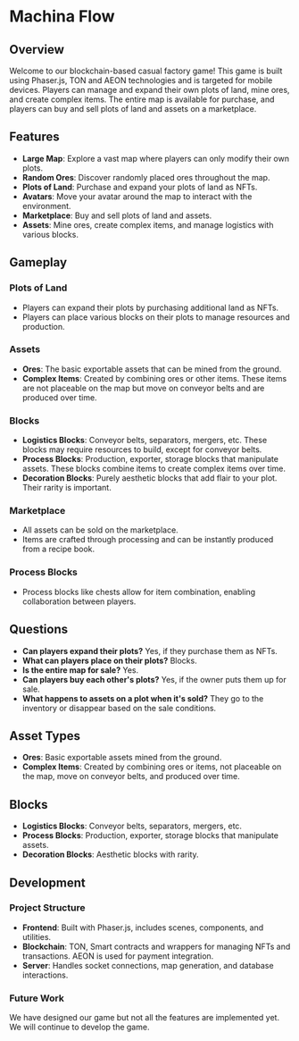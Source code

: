 # Machina Flow

## Overview

Welcome to our blockchain-based casual factory game! This game is built using Phaser.js, TON and AEON technologies and is targeted for mobile devices. Players can manage and expand their own plots of land, mine ores, and create complex items. The entire map is available for purchase, and players can buy and sell plots of land and assets on a marketplace.

## Features

- **Large Map**: Explore a vast map where players can only modify their own plots.
- **Random Ores**: Discover randomly placed ores throughout the map.
- **Plots of Land**: Purchase and expand your plots of land as NFTs.
- **Avatars**: Move your avatar around the map to interact with the environment.
- **Marketplace**: Buy and sell plots of land and assets.
- **Assets**: Mine ores, create complex items, and manage logistics with various blocks.

## Gameplay

### Plots of Land

- Players can expand their plots by purchasing additional land as NFTs.
- Players can place various blocks on their plots to manage resources and production.

### Assets

- **Ores**: The basic exportable assets that can be mined from the ground.
- **Complex Items**: Created by combining ores or other items. These items are not placeable on the map but move on conveyor belts and are produced over time.

### Blocks

- **Logistics Blocks**: Conveyor belts, separators, mergers, etc. These blocks may require resources to build, except for conveyor belts.
- **Process Blocks**: Production, exporter, storage blocks that manipulate assets. These blocks combine items to create complex items over time.
- **Decoration Blocks**: Purely aesthetic blocks that add flair to your plot. Their rarity is important.

### Marketplace

- All assets can be sold on the marketplace.
- Items are crafted through processing and can be instantly produced from a recipe book.

### Process Blocks

- Process blocks like chests allow for item combination, enabling collaboration between players.

## Questions

- **Can players expand their plots?** Yes, if they purchase them as NFTs.
- **What can players place on their plots?** Blocks.
- **Is the entire map for sale?** Yes.
- **Can players buy each other's plots?** Yes, if the owner puts them up for sale.
- **What happens to assets on a plot when it's sold?** They go to the inventory or disappear based on the sale conditions.

## Asset Types

- **Ores**: Basic exportable assets mined from the ground.
- **Complex Items**: Created by combining ores or items, not placeable on the map, move on conveyor belts, and produced over time.

## Blocks

- **Logistics Blocks**: Conveyor belts, separators, mergers, etc.
- **Process Blocks**: Production, exporter, storage blocks that manipulate assets.
- **Decoration Blocks**: Aesthetic blocks with rarity.

## Development

### Project Structure

- **Frontend**: Built with Phaser.js, includes scenes, components, and utilities.
- **Blockchain**: TON, Smart contracts and wrappers for managing NFTs and transactions. AEON is used for payment integration.
- **Server**: Handles socket connections, map generation, and database interactions.

### Future Work
We have designed our game but not all the features are implemented yet. We will continue to develop the game.
